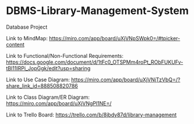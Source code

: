 # DBMS-Library-Management-System
Database Project

Link to MindMap: https://miro.com/app/board/uXjVNpSWpk0=/#tpicker-content

Link to Functional/Non-Functional Requirements: https://docs.google.com/document/d/1tFc0_OTSPMm4roPt_RObFUKUFv-tBl11IRPi_JopGgk/edit?usp=sharing

Link to Use Case Diagram: https://miro.com/app/board/uXjVNjTzVbQ=/?share_link_id=888508820786

Link to Class Diagram/ER Diagram: https://miro.com/app/board/uXjVNgPl1NE=/

Link to Trello Board: https://trello.com/b/8jbdy87d/library-management
